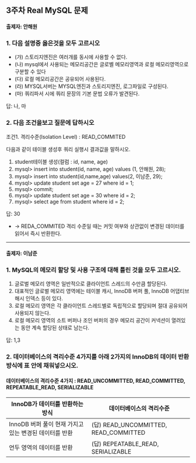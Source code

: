 ## 3주차 Real MySQL 문제
#### 출제자: 안해원

### 1. 다음 설명중 옳은것을 모두 고르시오
- (갸) 스토리지엔진은 여러개를 동시에 사용할 수 없다.
- (나) mysql에서 사용되는 메모리공간은 글로벨 메모리영역과 로컬 메모리영역으로 구분할 수 있다
- (다) 로컬 메모리공간은 공유되어 사용된다.
- (라) MYSQL서버는 MYSQL엔진과 스토리지엔진, 로그파일로 구성된다.
- (마) 쿼리파서 시에 쿼리 문장의 기본 문법 오류가 발견된다.
  
답: 나, 마

### 2. 다음 조건을보고 질문에 답하시오
조건1. 격리수준(Isolation Level) : READ_COMMITED

다음과 같이 테이블 생성후 쿼리 실행시 결과값을 말하시오.  
1. student테이블 생성(컬럼 : id, name, age)  
2. mysql> insert into student(id, name, age) values (1, 안해원, 28);  
3. mysql> insert into student(id,name,age) values(2, 이남준, 29);  
4. mysql> update student set age = 27 where id = 1;  
5. mysql> commit;  
6. mysql> update student set age = 30  where id = 2;  
7. mysql> select age from student where id = 2;  

답: 30
- -> REDA_COMMITED 격리 수준일 때는 커밋 여부와 상관없이 변경된 데이터를 읽어서 즉시 반환한다.


---
#### 출제자: 이남준

### 1. MySQL의 메모리 할당 및 사용 구조에 대해 틀린 것을 모두 고르시오.
1. 글로벌 메모리 영역은 일반적으로 클라이언트 스레드의 수만큼 할당된다.
2. 대표적인 글로벌 메모리 영역에는 테이블 캐시, InnoDB 버퍼 풀, InnoDB 어댑티브 해시 인덱스 등이 있다.
3. 로컬 메모리 영역은 각 클라이언트 스레드별로 독립적으로 할당되며 절대 공유되어 사용되지 않는다.
4. 로컬 메모리 영역의 소트 버퍼나 조인 버퍼의 경우 메모리 공간이 커넥션이 열려있는 동안 계속 할당된 상태로 남는다.

답: 1,3


### 2. 데이터베이스의 격리수준 4가지를 아래 2가지의 InnoDB의 데이터 반환 방식에 표 안에 채워넣으시오.
#### 데이터베이스의 격리수준 4가지 : READ_UNCOMMITTED, READ_COMMITTED, REPEATABLE_READ, SERIALIZABLE
| InnoDB가 데이터를 반환하는 방식 | 데이터베이스의 격리수준 |
|---|---|
| InnoDB 버퍼 풀이 현재 가지고 있는 변경된 데이터를 반환 | (답) READ_UNCOMMITTED, READ_COMMITTED |
| 언두 영역의 데이터를 반환| (답) REPEATABLE_READ, SERIALIZABLE |

